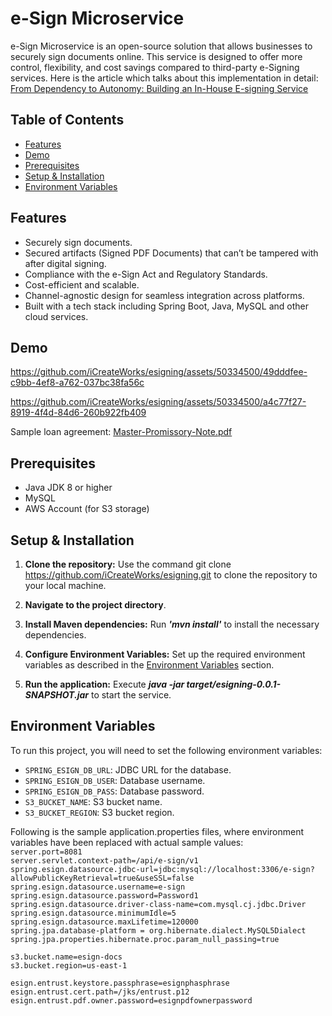 # e-Sign Microservice

e-Sign Microservice is an open-source solution that allows businesses to securely sign documents online. This service is designed to offer more control, flexibility, and cost savings compared to third-party e-Signing services. Here is the article which talks about this implementation in detail: [From Dependency to Autonomy: Building an In-House E-signing Service](https://www.infoq.com/articles/electronic-signing-service-cloud/)

## Table of Contents

- [Features](#features)
- [Demo](#demo)
- [Prerequisites](#prerequisites)
- [Setup & Installation](#setup--installation)
- [Environment Variables](#environment-variables)


## Features

- Securely sign documents.
- Secured artifacts (Signed PDF Documents) that can’t be tampered with after digital signing.
- Compliance with the e-Sign Act and Regulatory Standards.
- Cost-efficient and scalable.
- Channel-agnostic design for seamless integration across platforms.
- Built with a tech stack including Spring Boot, Java, MySQL and other cloud services. 

## Demo
https://github.com/iCreateWorks/esigning/assets/50334500/49dddfee-c9bb-4ef8-a762-037bc38fa56c

https://github.com/iCreateWorks/esigning/assets/50334500/a4c77f27-8919-4f4d-84d6-260b922fb409

Sample loan agreement: [Master-Promissory-Note.pdf](https://github.com/iCreateWorks/esigning/files/14389744/Loan-Agreement.pdf)

## Prerequisites

- Java JDK 8 or higher
- MySQL
- AWS Account (for S3 storage)

## Setup & Installation

1. **Clone the repository:** Use the command git clone https://github.com/iCreateWorks/esigning.git to clone the repository to your local machine.

2. **Navigate to the project directory**.
 
3. **Install Maven dependencies:** Run _**'mvn install'**_ to install the necessary dependencies.
   
4. **Configure Environment Variables:** Set up the required environment variables as described in the [Environment Variables](#environment-variables) section. 

5. **Run the application:** Execute **_java -jar target/esigning-0.0.1-SNAPSHOT.jar_** to start the service.
   
## Environment Variables

To run this project, you will need to set the following environment variables:

- `SPRING_ESIGN_DB_URL`: JDBC URL for the database.
- `SPRING_ESIGN_DB_USER`: Database username.
- `SPRING_ESIGN_DB_PASS`: Database password.
- `S3_BUCKET_NAME`: S3 bucket name.
- `S3_BUCKET_REGION`: S3 bucket region.

Following is the sample application.properties files, where environment variables have been replaced with actual sample values:<br/> 
`server.port=8081`<br/>
`server.servlet.context-path=/api/e-sign/v1`<br/> 
`spring.esign.datasource.jdbc-url=jdbc:mysql://localhost:3306/e-sign?allowPublicKeyRetrieval=true&useSSL=false`<br/> 
`spring.esign.datasource.username=e-sign`<br/> 
`spring.esign.datasource.password=Password1`<br/>
`spring.esign.datasource.driver-class-name=com.mysql.cj.jdbc.Driver`<br/> 
`spring.esign.datasource.minimumIdle=5`<br/>
`spring.esign.datasource.maxLifetime=120000`<br/>
`spring.jpa.database-platform = org.hibernate.dialect.MySQL5Dialect`<br/>
`spring.jpa.properties.hibernate.proc.param_null_passing=true`<br/>

`s3.bucket.name=esign-docs`<br/>
`s3.bucket.region=us-east-1`<br/>

`esign.entrust.keystore.passphrase=esignphasphrase`<br/>
`esign.entrust.cert.path=/jks/entrust.p12`<br/>
`esign.entrust.pdf.owner.password=esignpdfownerpassword`<br/>

